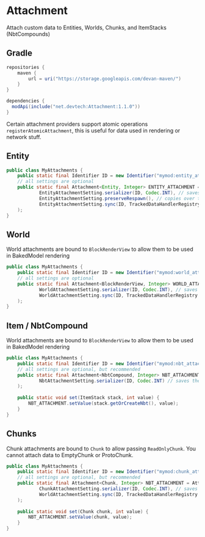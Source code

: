 # Attachment

Attach custom data to Entities, Worlds, Chunks, and ItemStacks (NbtCompounds)

## Gradle
```groovy
repositories {
    maven {
        url = uri("https://storage.googleapis.com/devan-maven/")
    }
}

dependencies {
  modApi(include("net.devtech:Attachment:1.1.0"))
}
```

Certain attachment providers support atomic operations `registerAtomicAttachment`, this is useful for data used in rendering or network stuff.
## Entity
```java
public class MyAttachments {
	public static final Identifier ID = new Identifier("mymod:entity_attachment");
	// all settings are optional
	public static final Attachment<Entity, Integer> ENTITY_ATTACHMENT = Attachments.ENTITY.registerAttachment(
			EntityAttachmentSetting.serializer(ID, Codec.INT), // saves the data when the entity is written to the disk
            EntityAttachmentSetting.preserveRespawn(), // copies over the data from the old to new player when they respawn
            EntityAttachmentSetting.sync(ID, TrackedDataHandlerRegistry.INTEGER) // syncs the data to the client
    );
}
```

## World
World attachments are bound to `BlockRenderView` to allow them to be used in BakedModel rendering

```java
public class MyAttachments {
	public static final Identifier ID = new Identifier("mymod:world_attachment");
	// all settings are optional
	public static final Attachment<BlockRenderView, Integer> WORLD_ATTACHMENT = Attachments.WORLD.registerAttachment(
			WorldAttachmentSetting.serializer(ID, Codec.INT), // saves the data when the world is written to the disk
            WorldAttachmentSetting.sync(ID, TrackedDataHandlerRegistry.INTEGER) // syncs the data to the client
    );
}
```

## Item / NbtCompound
World attachments are bound to `BlockRenderView` to allow them to be used in BakedModel rendering

```java
public class MyAttachments {
	public static final Identifier ID = new Identifier("mymod:nbt_attachment");
	// all settings are optional, but recommended
	public static final Attachment<NbtCompound, Integer> NBT_ATTACHMENT = Attachments.NBT.registerAttachment(
			NbtAttachmentSetting.serializer(ID, Codec.INT) // saves the data when the nbt tag is written to the disk
    );
	
	public static void set(ItemStack stack, int value) {
		NBT_ATTACHMENT.setValue(stack.getOrCreateNbt(), value);
    }
}
```

## Chunks
Chunk attachments are bound to `Chunk` to allow passing `ReadOnlyChunk`. You cannot attach data to EmptyChunk or ProtoChunk.
```java
public class MyAttachments {
	public static final Identifier ID = new Identifier("mymod:chunk_attachment");
	// all settings are optional, but recommended
	public static final Attachment<Chunk, Integer> NBT_ATTACHMENT = Attachments.CHUNK.registerAttachment(
			ChunkAttachmentSetting.serializer(ID, Codec.INT), // saves the data when the nbt tag is written to the disk
			WorldAttachmentSetting.sync(ID, TrackedDataHandlerRegistry.INTEGER) // syncs the data to the client
    );
	
	public static void set(Chunk chunk, int value) {
		NBT_ATTACHMENT.setValue(chunk, value);
    }
}
```
